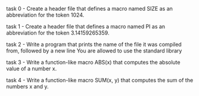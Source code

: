 task 0 - Create a header file that defines a macro named SIZE as an abbreviation for the token 1024.

task 1 - Create a header file that defines a macro named PI as an abbreviation for the token 3.14159265359.

task 2 - Write a program that prints the name of the file it was compiled from, followed by a new line
	You are allowed to use the standard library

task 3 - Write a function-like macro ABS(x) that computes the absolute value of a number x.

task 4 - Write a function-like macro SUM(x, y) that computes the sum of the numbers x and y.
